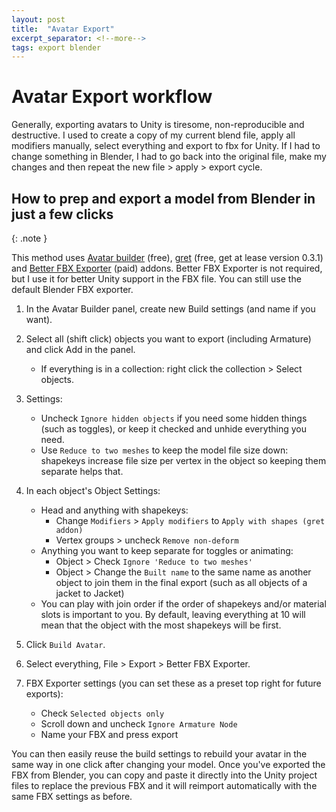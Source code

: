 ```yaml
---
layout: post
title:  "Avatar Export"
excerpt_separator: <!--more-->
tags: export blender
---
```


# Avatar Export workflow

Generally, exporting avatars to Unity is tiresome, non-reproducible and destructive. I used to create a copy of my current blend file, apply all modifiers manually, select everything and export to fbx for Unity. If I had to change something in Blender, I had to go back into the original file, make my changes and then repeat the new file > apply > export cycle.

<!--more-->
## How to prep and export a model from Blender in just a few clicks

{: .note }
<!-- **NOTE**{: .text-delta } -->
This method uses [Avatar builder](https://github.com/Mysteryem/AvatarBuilder) (free), [gret](https://github.com/greisane/gret) (free, get at lease version 0.3.1) and [Better FBX Exporter](https://www.blendermarket.com/products/better-fbx-importer--exporter) (paid) addons. Better FBX Exporter is not required, but I use it for better Unity support in the FBX file. You can still use the default Blender FBX exporter.

1) In the Avatar Builder panel, create new Build settings (and name if you want).

2) Select all (shift click) objects you want to export (including Armature) and click Add in the panel.
   - If everything is in a collection: right click the collection > Select objects.

3) Settings: 
   - Uncheck `Ignore hidden objects` if you need some hidden things (such as toggles), or keep it checked and unhide everything you need.
   - Use `Reduce to two meshes` to keep the model file size down: shapekeys increase file size per vertex in the object so keeping them separate helps that.

4) In each object's Object Settings:
   - Head and anything with shapekeys: 
     - Change `Modifiers` > `Apply modifiers` to `Apply with shapes (gret addon)`
     - Vertex groups > uncheck `Remove non-deform`
   - Anything you want to keep separate for toggles or animating: 
     - Object > Check `Ignore 'Reduce to two meshes'`
     - Object > Change the `Built name` to the same name as another object to join them in the final export (such as all objects of a jacket to Jacket)
   - You can play with join order if the order of shapekeys and/or material slots is important to you. By default, leaving everything at 10 will mean that the object with the most shapekeys will be first.

5) Click `Build Avatar`.

6) Select everything, File > Export > Better FBX Exporter.

7) FBX Exporter settings (you can set these as a preset top right for future exports):
   - Check `Selected objects only`
   - Scroll down and uncheck `Ignore Armature Node`
   - Name your FBX and press export

You can then easily reuse the build settings to rebuild your avatar in the same way in one click after changing your model. Once you've exported the FBX from Blender, you can copy and paste it directly into the Unity project files to replace the previous FBX and it will reimport automatically with the same FBX settings as before.